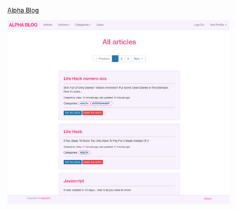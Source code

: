 [Alpha Blog](https://rails-intro-alpha-blog.herokuapp.com/articles)

![alt text](app/assets/images/alphablog.png "Logo Title Text 1")
